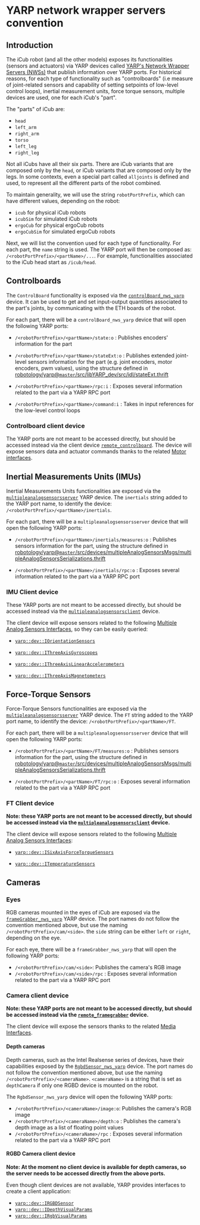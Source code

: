 # YARP network wrapper servers convention

## Introduction

The iCub robot (and all the other models) exposes its functionalities (sensors and actuators) via YARP devices called [YARP's Network Wrapper Servers (NWSs)](https://www.yarp.it/latest//group__nws__and__nwc__architecture.html) that publish information over YARP ports. For historical reasons, for each type of functionality such as "controlboards" (i.e measure of joint-related sensors and capability of setting setpoints of low-level control loops), inertial measurement units, force torque sensors, multiple devices are used, one for each iCub's "part".

The "parts" of iCub are:

- `head`
- `left_arm`
- `right_arm`
- `torso`
- `left_leg`
- `right_leg`

Not all iCubs have all their six parts. There are iCub variants that are composed only by the `head`, or iCub variants that are composed only by the legs. In some contexts, even a special part called `alljoints` is defined and used, to represent all the different parts of the robot combined.

To maintain generality, we will use the string `robotPortPrefix`, which can have different values, depending on the robot:

- `icub` for physical iCub robots
- `icubSim` for simulated iCub robots
- `ergoCub` for physical ergoCub robots
- `ergoCubSim` for simulated ergoCub robots

Next, we will list the convention used for each type of functionality. For each part, the `name` string is used. The YARP port will then be composed as: `/<robotPortPrefix>/<partName>/...`. For example, functionalities associated to the iCub head start as `/icub/head`.

## Controlboards

The `ControlBoard` functionality is exposed via the [`controlBoard_nws_yarp`](https://www.yarp.it/latest/classControlBoard__nws__yarp.html) device. It can be used to get and set input-output quantities associated to the part's joints, by communicating with the ETH boards of the robot.

For each part, there will be a `controlBoard_nws_yarp` device that will open the following YARP ports:

- `/<robotPortPrefix>/<partName>/state:o` : Publishes encoders' information for the part

- `/<robotPortPrefix>/<partName>/stateExt:o` : Publishes extended joint-level sensors information for the part (e.g. joint encoders, motor encoders, pwm values), using the structure defined in [robotology/yarp@`master`/src/libYARP_dev/src/idl/stateExt.thrift](https://github.com/robotology/yarp/blob/master/src/libYARP_dev/src/idl/stateExt.thrift?rgh-link-date=2023-05-10T12%3A50%3A28Z)

- `/<robotPortPrefix>/<partName>/rpc:i` : Exposes several information related to the part via a YARP RPC port

- `/<robotPortPrefix>/<partName>/command:i` : Takes in input references for the low-level control loops

### Controlboard client device

The YARP ports are not meant to be accessed directly, but should be accessed instead via the client device [`remote_controlboard`](https://www.yarp.it/latest//classRemoteControlBoard.html). The device will expose sensors data and actuator commands thanks to the related [Motor interfaces](https://www.yarp.it/latest//group__dev__iface__motor.html).

## Inertial Measurements Units (IMUs)

Inertial Measurements Units functionalities are exposed via the [`multipleanalogsensorsserver`](https://www.yarp.it/latest//classMultipleAnalogSensorsServer.html) YARP device. The `inertials` string added to the YARP port name, to identify the device: `/<robotPortPrefix>/<partName>/inertials`.

For each part, there will be a `multipleanalogsensorsserver` device that will open the following YARP ports:

- `/<robotPortPrefix>/<partName>/inertials/measures:o` : Publishes sensors information for the part, using the structure defined in [robotology/yarp@`master`/src/devices/multipleAnalogSensorsMsgs/multipleAnalogSensorsSerializations.thrift](https://github.com/robotology/yarp/blob/master/src/devices/multipleAnalogSensorsMsgs/multipleAnalogSensorsSerializations.thrift?rgh-link-date=2023-05-10T12%3A50%3A28Z)

- `/<robotPortPrefix>/<partName>/inertials/rpc:o` : Exposes several information related to the part via a YARP RPC port

### IMU Client device

These YARP ports are not meant to be accessed directly, but should be accessed instead via the [`multipleanalogsensorsclient`](https://www.yarp.it/git-master/classMultipleAnalogSensorsClient.html) device.

The client device will expose sensors related to the following [Multiple Analog Sensors Interfaces](https://www.yarp.it/latest/group__dev__iface__multiple__analog.html), so they can be easily queried:

- [`yarp::dev::IOrientationSensors`](https://www.yarp.it/latest/classyarp_1_1dev_1_1IOrientationSensors.html)

- [`yarp::dev::IThreeAxisGyroscopes`](https://www.yarp.it/git-master/classyarp_1_1dev_1_1IThreeAxisGyroscopes.html)

- [`yarp::dev::IThreeAxisLinearAccelerometers`](https://www.yarp.it/git-master/classyarp_1_1dev_1_1IThreeAxisLinearAccelerometers.html)

- [`yarp::dev::IThreeAxisMagnetometers`](https://www.yarp.it/git-master/classyarp_1_1dev_1_1IThreeAxisMagnetometers.html)

## Force-Torque Sensors

Force-Torque Sensors functionalities are exposed via the [`multipleanalogsensorsserver`](https://www.yarp.it/latest//classMultipleAnalogSensorsServer.html) YARP device. The `FT` string added to the YARP port name, to identify the device: `/<robotPortPrefix>/<partName>/FT`.

For each part, there will be a `multipleanalogsensorsserver` device that will open the following YARP ports:

- `/<robotPortPrefix>/<partName>/FT/measures:o` : Publishes sensors information for the part, using the structure defined in [robotology/yarp@`master`/src/devices/multipleAnalogSensorsMsgs/multipleAnalogSensorsSerializations.thrift](https://github.com/robotology/yarp/blob/master/src/devices/multipleAnalogSensorsMsgs/multipleAnalogSensorsSerializations.thrift?rgh-link-date=2023-05-10T12%3A50%3A28Z)

- `/<robotPortPrefix>/<partName>/FT/rpc:o` : Exposes several information related to the part via a YARP RPC port

### FT Client device

**Note: these YARP ports are not meant to be accessed directly, but should be accessed instead via the [`multipleanalogsensorsclient`](https://www.yarp.it/git-master/classMultipleAnalogSensorsClient.html) device.**

The client device will expose sensors related to the following [Multiple Analog Sensors Interfaces](https://www.yarp.it/latest/group__dev__iface__multiple__analog.html):

- [`yarp::dev::ISixAxisForceTorqueSensors`](https://www.yarp.it/git-master/classyarp_1_1dev_1_1ISixAxisForceTorqueSensors.html)

- [`yarp::dev::ITemperatureSensors`](https://www.yarp.it/git-master/classyarp_1_1dev_1_1ITemperatureSensors.html)

## Cameras

### Eyes
RGB cameras mounted in the eyes of iCub are exposed via the [`frameGrabber_nws_yarp`](https://www.yarp.it/latest//classFrameGrabber__nws__yarp.html) YARP device. The port names do not follow the convention mentioned above, but use the naming `/<robotPortPrefix>/cam/<side>`. the `side` string can be either `left` or `right`, depending on the eye.

For each eye, there will be a `frameGrabber_nws_yarp` that will open the following YARP ports:

- `/<robotPortPrefix>/cam/<side>`: Publishes the camera's RGB image
- `/<robotPortPrefix>/cam/<side>/rpc` : Exposes several information related to the part via a YARP RPC port

### Camera client device

**Note: these YARP ports are not meant to be accessed directly, but should be accessed instead via the [`remote_framegrabber`](https://www.yarp.it/latest/classRemoteFrameGrabber.html) device.**

The client device will expose the sensors thanks to the related [Media Interfaces](https://www.yarp.it/latest/group__dev__iface__media.html).

#### Depth cameras

Depth cameras, such as the Intel Realsense series of devices, have their capabilities exposed by the [`RgbdSensor_nws_yarp`](https://www.yarp.it/latest/classRgbdSensor__nws__yarp.html) device. The port names do not follow the convention mentioned above, but use the naming `/<robotPortPrefix>/<cameraName>`. `<cameraName>` is a string that is set as `depthCamera` if only one RGBD device is mounted on the robot.

The `RgbdSensor_nws_yarp` device will open the following YARP ports:

- `/<robotPortPrefix>/<cameraName>/image:o`: Publishes the camera's RGB image
- `/<robotPortPrefix>/<cameraName>/depth:o` : Publishes the camera's depth image as a list of floating point values
- `/<robotPortPrefix>/<cameraName>/rpc` : Exposes several information related to the part via a YARP RPC port

#### RGBD Camera client device

**Note: At the moment no client device is available for depth cameras, so the server needs to be accessed directly from the above ports.**

Even though client devices are not available, YARP provides interfaces to create a client application:
- [`yarp::dev::IRGBDSensor`](https://www.yarp.it/latest/classyarp_1_1dev_1_1IRGBDSensor.html)
- [`yarp::dev::IDepthVisualParams`](https://www.yarp.it/latest/classyarp_1_1dev_1_1IDepthVisualParams.html)
- [`yarp::dev::IRgbVisualParams`](https://www.yarp.it/latest/classyarp_1_1dev_1_1IRgbVisualParams.html)